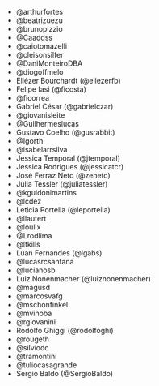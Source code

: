 
* @arthurfortes
* @beatrizuezu
* @brunopizzio
* @Caaddss
* @caiotomazelli
* @cleisonsilfer
* @DaniMonteiroDBA
* @diogoffmelo
* Eliézer Bourchardt (@eliezerfb)
* Felipe Iasi (@ficosta)
* @ficorrea
* Gabriel César (@gabrielczar)
* @giovanisleite
* @Guilhermeslucas
* Gustavo Coelho (@gusrabbit)
* @Igorth
* @isabelarrsilva
* Jessica Temporal (@jtemporal)
* Jessica Rodrigues (@jessicatcr)
* José Ferraz Neto (@zeneto)
* Júlia Tessler (@juliatessler)
* @kguidonimartins
* @lcdez
* Leticia Portella (@leportella)
* @llautert
* @loulix
* @Lrodlima
* @ltkills
* Luan Fernandes (@lgabs)
* @lucasrcsantana
* @lucianosb
* Luiz Nonenmacher (@luiznonenmacher)
* @magusd
* @marcosvafg
* @mschonfinkel
* @mvinoba
* @rgiovanini
* Rodolfo Ghiggi (@rodolfoghi)
* @rougeth
* @silviodc
* @tramontini
* @tuliocasagrande
* Sergio Baldo (@SergioBaldo)